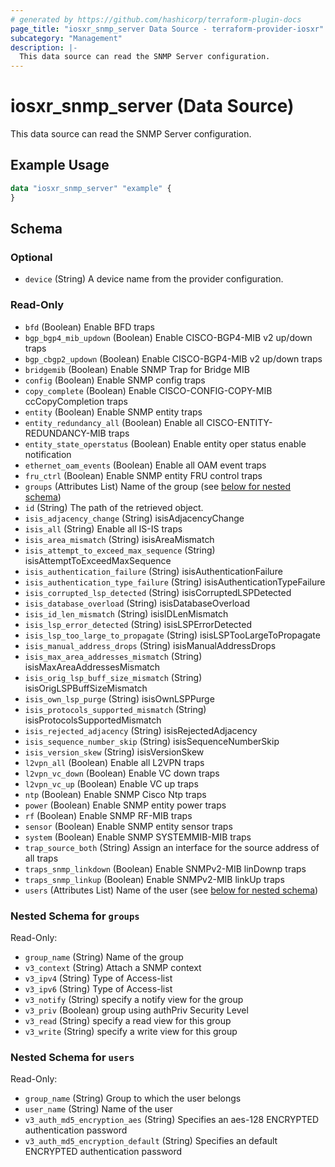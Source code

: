 ```yaml
---
# generated by https://github.com/hashicorp/terraform-plugin-docs
page_title: "iosxr_snmp_server Data Source - terraform-provider-iosxr"
subcategory: "Management"
description: |-
  This data source can read the SNMP Server configuration.
---
```


# iosxr_snmp_server (Data Source)

This data source can read the SNMP Server configuration.

## Example Usage

```terraform
data "iosxr_snmp_server" "example" {
}
```

<!-- schema generated by tfplugindocs -->
## Schema

### Optional

- `device` (String) A device name from the provider configuration.

### Read-Only

- `bfd` (Boolean) Enable BFD traps
- `bgp_bgp4_mib_updown` (Boolean) Enable CISCO-BGP4-MIB v2 up/down traps
- `bgp_cbgp2_updown` (Boolean) Enable CISCO-BGP4-MIB v2 up/down traps
- `bridgemib` (Boolean) Enable SNMP Trap for Bridge MIB
- `config` (Boolean) Enable SNMP config traps
- `copy_complete` (Boolean) Enable CISCO-CONFIG-COPY-MIB ccCopyCompletion traps
- `entity` (Boolean) Enable SNMP entity traps
- `entity_redundancy_all` (Boolean) Enable all CISCO-ENTITY-REDUNDANCY-MIB traps
- `entity_state_operstatus` (Boolean) Enable entity oper status enable notification
- `ethernet_oam_events` (Boolean) Enable all OAM event traps
- `fru_ctrl` (Boolean) Enable SNMP entity FRU control traps
- `groups` (Attributes List) Name of the group (see [below for nested schema](#nestedatt--groups))
- `id` (String) The path of the retrieved object.
- `isis_adjacency_change` (String) isisAdjacencyChange
- `isis_all` (String) Enable all IS-IS traps
- `isis_area_mismatch` (String) isisAreaMismatch
- `isis_attempt_to_exceed_max_sequence` (String) isisAttemptToExceedMaxSequence
- `isis_authentication_failure` (String) isisAuthenticationFailure
- `isis_authentication_type_failure` (String) isisAuthenticationTypeFailure
- `isis_corrupted_lsp_detected` (String) isisCorruptedLSPDetected
- `isis_database_overload` (String) isisDatabaseOverload
- `isis_id_len_mismatch` (String) isisIDLenMismatch
- `isis_lsp_error_detected` (String) isisLSPErrorDetected
- `isis_lsp_too_large_to_propagate` (String) isisLSPTooLargeToPropagate
- `isis_manual_address_drops` (String) isisManualAddressDrops
- `isis_max_area_addresses_mismatch` (String) isisMaxAreaAddressesMismatch
- `isis_orig_lsp_buff_size_mismatch` (String) isisOrigLSPBuffSizeMismatch
- `isis_own_lsp_purge` (String) isisOwnLSPPurge
- `isis_protocols_supported_mismatch` (String) isisProtocolsSupportedMismatch
- `isis_rejected_adjacency` (String) isisRejectedAdjacency
- `isis_sequence_number_skip` (String) isisSequenceNumberSkip
- `isis_version_skew` (String) isisVersionSkew
- `l2vpn_all` (Boolean) Enable all L2VPN traps
- `l2vpn_vc_down` (Boolean) Enable VC down traps
- `l2vpn_vc_up` (Boolean) Enable VC up traps
- `ntp` (Boolean) Enable SNMP Cisco Ntp traps
- `power` (Boolean) Enable SNMP entity power traps
- `rf` (Boolean) Enable SNMP RF-MIB traps
- `sensor` (Boolean) Enable SNMP entity sensor traps
- `system` (Boolean) Enable SNMP SYSTEMMIB-MIB traps
- `trap_source_both` (String) Assign an interface for the source address of all traps
- `traps_snmp_linkdown` (Boolean) Enable SNMPv2-MIB linDownp traps
- `traps_snmp_linkup` (Boolean) Enable SNMPv2-MIB linkUp traps
- `users` (Attributes List) Name of the user (see [below for nested schema](#nestedatt--users))

<a id="nestedatt--groups"></a>
### Nested Schema for `groups`

Read-Only:

- `group_name` (String) Name of the group
- `v3_context` (String) Attach a SNMP context
- `v3_ipv4` (String) Type of Access-list
- `v3_ipv6` (String) Type of Access-list
- `v3_notify` (String) specify a notify view for the group
- `v3_priv` (Boolean) group using authPriv Security Level
- `v3_read` (String) specify a read view for this group
- `v3_write` (String) specify a write view for this group


<a id="nestedatt--users"></a>
### Nested Schema for `users`

Read-Only:

- `group_name` (String) Group to which the user belongs
- `user_name` (String) Name of the user
- `v3_auth_md5_encryption_aes` (String) Specifies an aes-128 ENCRYPTED authentication password
- `v3_auth_md5_encryption_default` (String) Specifies an default ENCRYPTED authentication password
